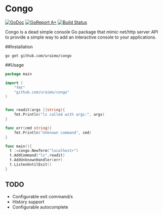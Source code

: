 # Congo

[![GoDoc](https://godoc.org/github.com/uraimo/congo?status.png)](https://godoc.org/github.com/uraimo/congo) [![GoReport A+](http://goreportcard.com/badge/uraimo/congo)](http://goreportcard.com/report/uraimo/congo)
[![Build Status](https://travis-ci.org/uraimo/congo.svg)](https://travis-ci.org/uraimo/congo)

Congo is a dead simple console Go package that mimic net/http server API to provide a simple way to add an interactive  console to your applications.

##Installation

`go get github.com/uraimo/congo`

##Usage

```go
package main

import (
	"fmt"
	"github.com/uraimo/congo"
)


func readit(args []string){
	fmt.Println("ls called with args:", args)
}

func err(cmd string){
	fmt.Println("Unknown command", cmd)
}

func main(){
  t :=congo.NewTerm("localhost>")
  t.AddCommand("ls",readit)
  t.AddUnknownHandler(err)
  t.ListenUntilExit()
} 
```

TODO
----
+ Configurable exit command/s
+ History support
+ Configurable autocomplete


